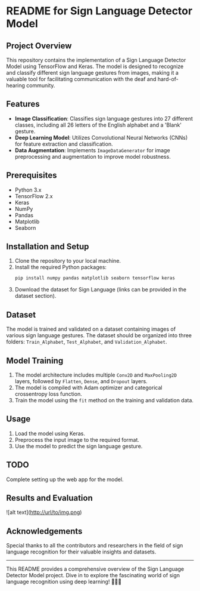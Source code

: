 # README for Sign Language Detector Model

## Project Overview
This repository contains the implementation of a Sign Language Detector Model using TensorFlow and Keras. The model is designed to recognize and classify different sign language gestures from images, making it a valuable tool for facilitating communication with the deaf and hard-of-hearing community.

## Features
- **Image Classification**: Classifies sign language gestures into 27 different classes, including all 26 letters of the English alphabet and a 'Blank' gesture.
- **Deep Learning Model**: Utilizes Convolutional Neural Networks (CNNs) for feature extraction and classification.
- **Data Augmentation**: Implements `ImageDataGenerator` for image preprocessing and augmentation to improve model robustness.

## Prerequisites
- Python 3.x
- TensorFlow 2.x
- Keras
- NumPy
- Pandas
- Matplotlib
- Seaborn

## Installation and Setup
1. Clone the repository to your local machine.
2. Install the required Python packages:
   ```bash
   pip install numpy pandas matplotlib seaborn tensorflow keras
   ```
3. Download the dataset for Sign Language (links can be provided in the dataset section).

## Dataset
The model is trained and validated on a dataset containing images of various sign language gestures. The dataset should be organized into three folders: `Train_Alphabet`, `Test_Alphabet`, and `Validation_Alphabet`.

## Model Training
1. The model architecture includes multiple `Conv2D` and `MaxPooling2D` layers, followed by `Flatten`, `Dense`, and `Dropout` layers.
2. The model is compiled with Adam optimizer and categorical crossentropy loss function.
3. Train the model using the `fit` method on the training and validation data.

## Usage
1. Load the model using Keras.
2. Preprocess the input image to the required format.
3. Use the model to predict the sign language gesture.

## TODO

Complete setting up the web app for the model.

## Results and Evaluation

![alt text]([http://url/to/img.png](https://github.com/qqmath/sign-language/blob/main/performance.png
))


## Acknowledgements
Special thanks to all the contributors and researchers in the field of sign language recognition for their valuable insights and datasets.

---

This README provides a comprehensive overview of the Sign Language Detector Model project. Dive in to explore the fascinating world of sign language recognition using deep learning! 🤟🚀🤖
